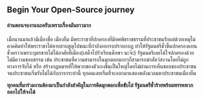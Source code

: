 ## Begin Your Open-Source journey

#### อ่านตอนจบงานนะครับเพราะเรื่องมันยาวมาก

เมื่อนานมาแล้วมีเมืองชื่อ เมืองยิ้ม มีพระราชาที่ปกครองที่มีทศพิธราชธรรมที่ประชาชนรักแต่ด้วยเหตุไม่คาดคิดทำให้พระราชาได้หายสาบสูญไปขณะที่กำลังออกรบปราบกบฏ ทำให้รัฐมนตรีชั่วขึ้นปกครองแทนชั่วคราวเพราะบุตรชายไม่ได้อาศัยที่เมือง(เสด็จไปร่ำเรียนศึกษา นะจ๊ะ) รัฐมนตรีเลยได้ใจปกครองด้วยไม่มีความชอบธรรม เช่น ประชาชนที่ความสามารถในมุกตลกมากๆก็สามารถฆ่าสัตว์สงวนโดยไม่ถูกทางการจับได้ หรือ สร้างกฏหมายที่ให้พวกของตัวเองขึ้นเป็นใหญ่โดยไม่ผ่านการเห็นชอบของประชาชน จนประชาชนเริ่มรับไม่ได้กับการกระทำนี้ ทุกคนเลยเริ่มที่จะออกมาแสดงพลังมวลมหาประชาชนเมืองยิ้ม

**ทุกคนที่มาร่วมงานต้องมาเป็นกำลังสำคัญในการคิดมุกตลกเพื่อขับไล่ รัฐมนตรีชั่วร้ายพร้อมพรรคพวกออกไปให้จงได้**

